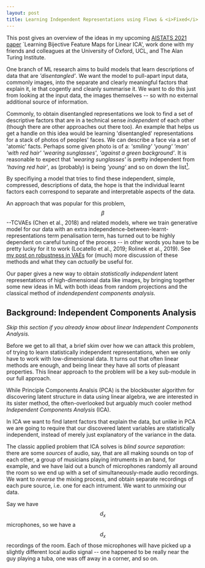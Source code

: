 ```yaml
---
layout: post
title: Learning Independent Representations using Flows & <i>Fixed</i> Linear Models
---
```



This post gives an overview of the ideas in my upcoming [AISTATS 2021 paper](https://arxiv.org/abs/2002.07766) `Learning Bijective Feature Maps for Linear ICA', work done with my friends and colleagues at the University of Oxford, UCL, and The Alan Turing Institute.


One branch of ML research aims to build models that learn descriptions of data that are _'disentangled'_.
We want the model to pull-apart input data, commonly images, into the separate and clearly meaningful factors that explain it, ie that cogently and cleanly summarise it.
We want to do this just from looking at the input data, the images themselves -- so with no external additional source of information.

Commonly, to obtain disentangled representations we look to find a set of descriptive factors that are in a technical sense _independent_ of each other (though there are other approaches out there too).
An example that helps us get a handle on this idea would be learning 'disentangled' representations for a stack of photos of peoples' faces.
We can describe a face via a set of 'atomic' facts.
Perhaps some given photo is of a: _'smiling'_ _'young'_ _'man'_ _'with red hair'_ _'wearing sunglasses'_, _'against a green background'_.
It is reasonable to expect that _'wearing sunglasses'_ is pretty independent from _'having red hair'_, as (probably) is being _'young'_ and so on down the list[^1].

By specifiying a model that tries to find these independent, simple, compressed, descriptions of data, the hope is that the individual learnt factors each correspond to separate and interpretable aspects of the data.

An approach that was popular for this problem, $$\beta$$--TCVAEs (Chen et al., 2018) and related models, where we train generative model for our data with an extra independence-between-learnt-representations term penalisation term, has turned out to be highly dependent on careful tuning of the process -- in other words you have to be pretty lucky for it to work (Locatello et al., 2019; Rolinek et al., 2019).
See [my post on robustness in VAEs](https://matthewwilletts.github.io/Defending-VAEs-from-Adversarial-Attack/) for (much) more discussion of these methods and what they can _actually_ be useful for. 

Our paper gives a new way to obtain _statistically independent_ latent representations of high-dimensional data like images, by bringing together some new ideas in ML with both ideas from random projections and the classical method of _indendependent components analysis_.

## Background: Independent Components Analysis

<!-- Perhaps you've heard of Principle Components Analysis (PCA), where we use some gorgeous linear algebra to find a simple low-dimensional representation of our data.
 -->

_Skip this section if you already know about linear Independent Components Analysis._

Before we get to all that, a brief skim over how we can attack this problem, of trying to learn statistically independent representations, when we only have to work with low-dimensional data.
It turns out that often linear methods are enough, and being linear they have all sorts of pleasant properties.
This linear approach to the problem will be a key sub-module in our full approach.

While Principle Components Analsis (PCA) is the blockbuster algorithm for discovering latent structure in data using linear algebra, we are interested in its sister method, the often-overlooked but arguably much cooler method _Independent Components Analysis_ (ICA).
$$\renewcommand{\vector}[1]{\boldsymbol{\mathbf{#1}}}$$
$$\renewcommand{\v}{\vector}$$
$$\newcommand\vv[1]{\vec{\v{#1}}}$$
$$\newcommand\KL{\mathrm{KL}}$$
$$\newcommand\ELBO{\mathcal{L}}$$
$$\newcommand\expect{\mathbb{E}}$$
$$\newcommand\diff{\mathrm{d}}$$
$$\newcommand\argmin{\mathrm{arg \,min}}$$

In ICA we want to find latent factors that explain the data, but unlike in PCA we are going to require that our discovered latent variables are statistically independent, instead of merely just explanatory of the variance in the data.

The classic applied problem that ICA solves is _blind source separation_: there are some _sources_ of audio, say, that are all making sounds on top of each other, a group of musicians playing intruments in an band, for example, and we have laid out a bunch of microphones randomly all around the room so we end up with a set of simultaneously-made audio recordings.
We want to _reverse_ the mixing process, and obtain separate recordings of each pure source, i.e. one for each intrument.
We want to _unmixing_ our data.

Say we have $$d_x$$ microphones, so we have a $$d_x$$ recordings of the room.
Each of those microphones will have picked up a slightly different local audio signal -- one happened to be really near the guy playing a tuba, one was off away in a corner, and so on.
<!-- So, we put down $$d_x$$ microphones.
 --><!-- Now we will make an assumption that makes things a fair bit simpler mathematically: that we picked $$d_$$ microphones because we knew that there were $$d_x$$ different instruments being played.
 -->

Now we can start to describe ICA.
Our multi-track audio data is a time series of $$N$$ temporal segments.
Let's denote each momentary microphone recording data as $$\v{x}_{ji}$$, $$j\in\{1,...,d_x\}$$, $$i\in\{1,...,N\}$$, which all together form the data matrix $$\v X$$.
So the first index $$i$$ is over time, and $$j$$ indexes over the different microphones we have.
The simple version of ICA, and the one we will build off, really doesn't care about the temporal order of the data -- we can randomly shuffle the order that our $$N$$ datapoints appear and nothing would change.
In order words, our approach works for independent and identically distributed (iid) data -- and it turns out we can view these momentary snippets of audio recordings as a set of iid observations for the purpose of this model -- so $$i$$ can be viewed as just an index over datapoints.

We then make a (hopefully reasonable) modelling choice, the claim, that, taken overall, there is no dependency between different intruments being player together or apart within any particular time-slice across our recordings.
To continue with the musical setting of this problem, we are saying we are model our data as being a recording of the freest-poosible jazz improv -- whether or not any instrument is being played at any particular moment is independent of what other intruments are being played.
We will denote the pure slices of waveform for the instruments as $$s_{ki}$$, $$k\in\{1,...,d_s\}$$, $$i\in\{1,...,N\}$$.
Again $$i$$ indexes over time (or a matched shuffling of it), and $$k$$ indexes over the $$d_s$$ different intruments ($$d_s\leq d_x$$).
It is $$\v{S}$$, the whole matrix of the latent (ie, unobserved) intrument waveforms that we want to infer.

Then we are going to make another modelling assumption, that the process by which the audio sources were _mixed_ by the natural environment and then recorded at each microphone was _instantaneous, linear, and constant over time_.
Instantaneous means we won't worry about different instruments have different lags for different microphones -- these would be present if the room was really big so the effect of some instruments being really far from some microphones but very near to others was large enough that we have to take it into account.
Linear means that each recording is the result of a simple weighted sum of the sources, and being constant over time means that the mixing does not depend on the time index $$i$$.
Thus the recorded signal can be written:

$$x_{j,i} = a_{j,1} s_{1,i} + a_{j,2} s_{2,i}  + ... + a_{j,d_{x}} s_{d_{x},i}$$

where $$a_{jk}$$ is our mixing matrix.
So each microphone has its own associated constant mixing vector.
Dropping the $$i$$ subscript, we can say
$$\v{x} = \v{A}\v{s}$$
where $$\v{x}\in \mathbb{R}^{d_x}$$ and $$\v{s}\in \mathbb{R}^{d_s}$$ are vectors holding the multitrack recordings and instrument-latents, respectively, at a moment in time, and $$\v{A}$$ is our _mixing matrix_.
Overall we can say that all $$N$$ slices of our recording are the result of a linear mapping of this type:

$$\v{X} = \v{AS} \label{eq:block_gen}$$

If we knew $$v A$$, then the problem would be solved -- we could simply invert $$\v A$$, giving us the unmixing matrix $$\v{A}^{+} = \v{A}^{-1}$$, and our inferred sources would then be $$\v{S}_{\mathrm{inferred}}=\v{A^{-1} X}$$ (if $$d_s < d_x$$, $$\v{A^{-1}}$$ is the [psuedo-inverse](https://en.wikipedia.org/wiki/Moore%E2%80%93Penrose_inverse)).

So, to proceed with unmixing our signal, trying to get some values for $$\v{s}$$ given our recorded values of $$\v{x}$$ we are going to have to find $$\v{A}$$.
There are a whole bunch of ways to proceed further within this problem within the ICA framework.

Part of what makes ICA somewhat confusing to study is that one can be solving essentially the same problem, inverting a mixing process like this using very different looking mathematical tools.

The most obvious approach perhaps is to specify that we wish to learn a mapping, an unmixing, that results in a maximumly-independent latent representation of our data -- a multivariate random variable is statistically independent if its probability distribution is equal to the product of its marginals.
As discussed in my post on [VAE robustness](https://matthewwilletts.github.io/Defending-VAEs-from-Adversarial-Attack/), an intuitive way to measure how close-to-mutually-independent a multivariate distribution would be to see how well approximated it is by a product of its marginal distributions under some objective.
One way to captured this is the _total correlation_ (Watanabe, 1960), the $$\KL$$ between these two entities:
$$ \mathrm{TC}(p(\v{a})) = \KL\left(p(\v a) \mid\mid \prod_{j=1}^{d} p(a_j) \right)$$
where $$d$$ is the dimensionality of the variable at hand.
Thus the Total Correlation is one such measure of how close to being statistically independent a multivariate probability distributions is.
If we try to train a mapping into the latent space from data space that minimises this quantity over our dataset, we would be doing ICA (Everson & Roberts, 2001).

This approach can work very well.
A powerful approach that is based on that approach is FastICA.

|  Blind Source Separation using FastICA |
|:-:|
|![BSS](/images/ica/sphx_glr_plot_ica_blind_source_separation_001.png#center){:height='400px'}
|Here $$d_x=d_s=3$$, so we have recordings by three 'microphones' (top panel) that are linearly-mixed versions of three 'instruments' (middle panel) which are the latents we wish to infer. ICA unmixing (third panel) does achieve this, while PCA analysis (bottom panel) does not. Note that the ICA-output unmixing is only accurate up to scalings and flips of the true sources -- all are of shrunked magnitude, and the sawtooth component has been flipped.|
|Reproduced from [_scikit-learn_](https://scikit-learn.org/stable/auto_examples/decomposition/plot_ica_blind_source_separation.html)|

But, despite its success, that is not quite the way we will proceed.
Back in the 1990s, the papers MacKay (1996) and Cardoso (1997) showed that fitting an ICA model that aims to maximise the total correlation is equivalent to fitting and performing inference in a 'matched' generative model.
This method naturally allows us to extend our approach: we can choose (up to certain requirements) the prior for our latents, the generative process can involve noise (i.e. measurement error) and we can choose from a variety of methods of inference.

## Probabilistic Linear Independent Components Analysis

Here we will take a probabilistic view for linear ICA, specifiying a probabilistic model for our data $\v x$ with parameters we will try to learn, and trying to perform inference on the unknown latent variables $\v s$. 
Within that model we will try to find an appropriate unmixing matrix.

So, here we need to specify a probabilistic generative model that contains linear mixing of latents to produce data, $$\v{x} = \v{As}$$, at its core, and one that imposes statistical independence between latents.
First, we will need a prior over the latents, the sources: $$p(\v{s})$$.
We want each latent to be 'about' a single aspect of the data.
I.e. we are asking for our representations to be in some sense _axis-aligned_.
Perhaps surprisingly, placing separate independent, zero mean, unit variance Gaussian priors over the latent dimensions is not acceptable for our purposes -- but why this does not work can be seen immediately if we think geometrically.

|  Spheres rotate into other sphere, so priors with spherical contours are not appropriate for ICA|
|:-:|
|![A sphere](/images/ica/Euler_AxisAngle.png#center){:height='300px'}
|The contours of a product of Gaussians are spheres. Spheres rotate into other spheres, so we can place our axes down arbitrarily and obtain the same distribution. So if our aim is to learn axis-aligned latents, this is bad choice.|
|Reproduced from [_wikimedia_](https://commons.wikimedia.org/wiki/File:Euler_AxisAngle.png)|

Imagine that we obtain a model where our latents are drawn from this prior.
If we apply an arbitrary rotation in the latent space we will have a new model that is indistinguishable from the initial one in terms of its statistical properties, but we have achieved this new model by mixing-together our latents.
This doesn't sound promising if we ant to learn an unmixing our our data in our latent space, if arbitrary re-mixing in the latent space is a baked-in property!

Put another way, a rotation of a product of standard Gaussians is itself a product of standard Gaussians.
If we are interested in learning independent latent representations to undo a linear mixing process, Eq $$\eqref{eq:block_gen}$$, then if that model is indistinguishable up to a whole class of linear transformations, the approach is not going to work.
This is why the PCA results, in the lowest panel of the plot up above, are not giving us what we want.

So, if we are going to work in a generative modelling-framework, we need a generative model that breaks this symmetry.
It turns out that pretty much any standard distribution that isn't a Gaussian works for our purposes -- it can be either heavier-tailed than a Gaussian or lighter-tailed.
That then gives us a axis-aligned contours in the prior in the latent space.
A product of uniform distributions is a common choice, as is a Laplace distribution.
We can parameterise a whole family of ICA-appropriate prior distributions using the Generalised Gaussian (GG)

$$p(\v{s})=\prod_{i=1}^{d_s} \mathrm{GG}(s_i\mid\mu,\alpha,\rho) , \qquad \mathrm{GG}(s_i|\mu,\alpha,\rho) =\frac{\rho}{2\alpha \Gamma(1/\rho)}\exp\left[{\left(-\frac{\lvert s_i - \mu\rvert}{\alpha}\right)^\rho} \right]$$

with mean $$\mu$$, scale $$\alpha$$ and shape $$\rho$$.
For $$\rho=2$$ we recover a Gaussian distribution (so we cannot have $$\rho=2$$), and for $$\rho=1$$ we have the (heavy-tailed) Laplace. 
As $$\rho \to \infty$$ the distribution becomes increasingly sub-Gaussian, tending to a uniform distribution.
(In the paper, we use $$\rho=10$$ in our experiments where we want something approximately uniform, and $$\rho=1$$ when we want something heavy tailed.)

Again, as discussed in my post on [VAE robustness](https://matthewwilletts.github.io/Defending-VAEs-from-Adversarial-Attack/), we can use _variational inference_ to parameterise _posterior distributions_ over the latent sources in our model.
Following very much a VAE-like approach, we introduce an amortised posterior for $$\v s$$:

$$q_\phi(\v s \mid \v x) = \mathcal{N}(\v{\mu}=\v{A}^{-1}\v{x}, \v \sigma = \v\sigma_\phi)$$

And we will say our data was generated via a likelihood $$p_\theta(\v{x}\mid\v{s})$$ of the location-scale family with location $$=\v{A}\v{s}$$ and fixed scale.

Training our generative model and variational posterior then means tuning $$\v A$$ [including via its (pseudo-)inverse] and $$\sigma_\phi$$ to maximise a lower bound on the overall log-probability of our data under out model, the ELBO:

$$\ELBO(\v{X};\v{A},\sigma_\phi) = \expect_{\v{x}\sim\v{X}}\left[\expect_{\v{s}\sim_\phi(\v s \mid \v x)}\left[\log p_\theta(\v{x}\mid\v{s})\right]- \KL\left(q_\phi(\v s \mid \v x)\mid\mid p(\v{s}\right) \right].$$

|  Linear Unmixing using Variational Inference |
|:-:|
|![Unmixing](/images/ica/linear_ICA_dsp.png#center){:height='150px'}
|Linear Unmixing using this Variational Inference approach. We take two dSprites images (a) and generate our dataset by making numerous linear mixings of them (b). Our approach (d) learns the true underlying images (the entries in $$\v A$$) much in the same way as FastICA (c) -- for full details of our implementation, see the paper.|

This is a powerful method, and works well, as long as the problem conforms to the very strict assumptions we have made about how the data was generated.
While the linear-mixing assumption is all well and good for things like audio signals, what if we are interested in high dimensional data, say images of faces like we discussed right at the start?
The idea of **linearly** mixing _smiling_ or _age_ directly to the pixel values of the images is a bit of a non-starter.
So what if we are interested in non-linear generative models for our data, and therefore have to consider _non-linear unmixings_ to discover the latent sources?

## Flows and Non-linear ICA

The first problem with extending ICA to non-linear mixing is the problem of inverting a non-linear operation.
In the above background section, we skated over the difficulties of having the dimensionality of the data $$d_x$$ and the dimensionality of the sources $$d_s$$ vary.
In the linear setting the problem is pretty easy to handle if $$d_s\leq d_x$$.
In the non-linear case, however, if we want to maintain invertibility, if we want the core mapping at the heart of our generative model, $$\v x = f(\v s)$$, to be an bijection between $$\mathcal{X}=\mathbb{R}^{d_x}$$ and $$\mathcal{S}=\mathbb{R}^{d_s}$$, then really we have to have $$d_x=d_s$$.

ICA models, linear or not, with $$d_x=d_s$$ are called _square_, in analogy with the linear case for which this design choice means the linear mixing and unmixing operations are performed by square matrices.
Early work in the 1990s by Deco & Brauer (1995) and Parras et al. (1995) proposed models where the non-linear function $$f(\cdot)$$ is learnable from the data and _is invertible by construction_.
This means that we can then use $$f^{-1}(\v x)$$ as (part of) the method of inference in giving us our latent representations of the sources.

These ideas have come back to the fore in modern machine learning under the name _normalising flows_.
Here we transform between probability distributions using an **invertible** function via the change-of-variables formula.
If we have a variable $$\v z\in\mathcal{Z}=\mathbb{R}^{d_x}$$ with simple base distribtion $$p(\v z)$$, we can specify a distribution over data $$\v x\in\mathcal{X}=\mathbb{R}^{d_x}$$ as

$$p(\v x) = p(\v z) \left\lvert \mathrm{det} \frac{\partial f^{-1}}{\partial \v z}\right\rvert
\label{eq:changeofvar}$$

where $$f$$ is a bijection from $$\mathcal{Z}\rightarrow\mathcal{X}$$.
In essence under this model the generative process is that our data was made by sampling a latent variable $$\v z$$ and mapping it through a function $$f$$, and as the function is invertible by construction we can perform inference by simply applying $$f^{-1}$$ to our data.
It is essential that that $$f$$ be richly-parameretised, so give it the necessary power and flexibility to map between latents and data.
Clearly this is a generalisation of square ICA to non-linear mixings.

If $$f$$ has a tractable Jacobian we can train this model by pure maximum likelihood on our data.
The Jacobian being lower-traingular is a common choice -- the determinant is then simply the product of the diagonal elements.
In essense, we transform our data to representations in $$\mathcal{Z}$$ and tune the parameters of $$f$$ to maximise $$\log p(\v x)$$ via Eq$$~\eqref{eq:changeofvar}$$.

In specifying these flow models it is standard to compose them as a pipeline of simpler invertible functions that are composed together and in doing so retain the simple structure of their Jacobian that renders training tractable.

For more flexible distributions for $$\v{x}$$, we can use function composition to 
specify $$\v{x}$$ through a series of composed functions, from our simple initial $$p$$ into a more complex multi-modal distribution; for example for a series of $$K+1$$ mappings,

$$\v{z} = f_K \circ ... \circ f_0(\v{x}).$$

By the properties of determinants under function composition 
$$\begin{equation}
p(\v{x}) = p(\v{z}_K)\prod_{i=0}^{K}\left\lvert\mathrm{det}\frac{\partial f_{i}^{-1}}{\partial \v{z}_{i+1}}\right\rvert,
\label{eq:deepflow}
\end{equation}$$
where $$\v{z_i}$$ is the variable resulting from the transformation $$f_{i}(\v{z}_{i})$$, $$p(\v{z}_K)$$ defines a density on the $$K^{\mathrm{th}}$$, and the bottom most variable is our data ($$\v{z}_0 = \v{x}$$).

The first paper to bring these ideas back to the mainstream in modern ML was NICE: Non-linear Independent Components Estimation (Dinh et al., 2015).
The exact method used in that paper for building the invertible 'building blocks' of the model has now been superceded -- check the paper out though if you are interested.
For us a key take-away, though, is that this is a _variety_ of non-linear ICA; the hint is in the name.
Is not, however, quite what we want.

The first thing to fix is that NICE (and subseqent models with richer invertible 'building blocks') uses $$\mathcal{N}(\v 0,\v 1)$$ as the base distributions for $$\v z$$.
As discussed in the background section on Linear ICA above, Gaussians are not suitable for ICA models as they are unchanged by rotations, so intrinsically they cannot learn the axis-aligned representations we wish to obtains.
Secondly, this method is intrinsically dimensionality preserving, and really when considering high-dimensional data like images we want to learn a latent representation of a smaller dimensionality -- we don't think that as many latents are there are sub-pixels are needed to model an image.

So, how can we try to make a model that uses the powerful bijective functions of modern flows, including more expressive consituent functions that early methods like NICE, but also give us some compression: learning a reduced number of ICA-latents?

## Bijecta: Combining Flows with Linear ICA

In our paper we use a modern form of flow, a Rational Quadratic Spline (RQS) flow (Durkan et al., 2019), not as the full model but as a sub-component, as a _feature extractor_ that outputs a representation $$\v z\in\mathbb{R}^{d_x}$$.
That representation is now an intermediate value that we _then_ compress using a non-square linear ICA model.
The idea is that we want to learn a mapping between data $$\v x$$ and representations $$\v z$$ for which non-square linear-ICA is an easy model to learn.
It is as if we are _learning the data_ for the linear ICA model.

|  Plate Diagrame for Bijecta |
|:-:|
|![Bijecta](/images/ica/bijecta.png#center){:height='150px'}
|[Left] Generative model and [Right] Approximate Posterior for Bijecta|

So here we have a generative model where

$$\begin{align}
    &p(s_i) = \mathrm{GG}(s_i |\mu=0,\alpha=1,\rho), {\mathrm{for\ } i \in \{1,\dots,d_s}\} \\
    &p(\v{z}|\v{s}) = \mathcal{N}(\v{x}|\v{A}\v{s}, \v{\Sigma}_\theta) \\
    &p_\theta(\v{x},\v{s})=p_\theta(\v{x}|\v{s})p(\v{s})=p(\v{z}|\v{s})p(\v{s})\left\lvert\mathrm{det}\frac{\partial f_\theta^{-1}}{\partial \v{z}}\right\rvert
\end{align}$$

where $$\v{A} \in \mathbb{R}^{d_x\times d_s}$$ is our (unknown) ICA mixing matrix, which acts on the sources to produce a linear mixture, expanding the dimensionality to $$d_x > d_s$$ in the process; and 
$$\v{\Sigma}_\theta$$ is a learnt or fixed diagonal covariance.
This linear mixing of sources yields an intermediate representation $$\v{z}$$ that is then mapped to the data by a flow. 
Our model has three sets of variables: the observed data $$\v{x}$$, the flow representation $$\v{z} = f^{-1}(\v{x})$$, and ICA latent sources $$\v{s}$$.


We choose a linear mapping in our posterior, with $$q_\phi(\v{s}|\v{z}) = \mathrm{Laplace}(\v{s}|\v{A}^{+}\v{z}, \v{b}_\phi)$$,
where we have introduced variational parameters $$\phi=\{\v{A}^{+}, \v{b}_\phi\}$$ corresponding to an unmixing matrix and a diagonal diversity.

Roughly speaking, we are saying that our learnt latent sources are

$$\v s = \v{A}^+ f^{-1}_\theta(\v x) + \v b_\phi\circ\v \eta,$$

where $$\v{A}^+ \in \mathbb{R}^{d_s\times d_x}$$ acts to 'unmix' the flow outputs and compress them to dimensionality $$d_s < d_x$$ in the process.
$$\v\eta\sim \mathrm{Laplace}(\v 0,\v 1)$$ gives us the noise associated with the amortised posterior $$q_\phi$$.


Using samples from this posterior we can define a lower bound $$\ELBO$$ on the evidence in $$\mathcal{Z}$$

$$\begin{align}
\log p(\v{z};\v{A},&\v{\Sigma}_\theta)  \geq \ELBO(\v{z};\phi,\v{A},\v{\Sigma}_\theta) = \expect_{\v{s}\sim q}[\log p(\v{z}|\v{s}) -\KL(q_\phi(\v{s}|\v{z})|| p(\v{s})).
\label{eq:elbo_z_ica}
\end{align}$$

Using the change of variables equation, Eq $$\eqref{eq:changeofvar}$$, and the lower bound on the evidence for ICA in $$\eqref{eq:elbo_z_ica}$$ for $$\mathcal{Z}$$, we can obtain a variational lower bound on the evidence for our data $$\v{x}$$ as the sum of the ICA model's ELBO (acting on $$\v{z}$$) and the log determinant of the flow:

$$\begin{align}
\log p_\theta(\v{x};\v{A}, \v{\Sigma}_\theta)  \geq  \ELBO(\v{x};\theta, \phi,\v{A}, \v{\Sigma}_\theta) = \ELBO(\v{z};\phi,\v{A},\v{\Sigma}_\theta)
+ \log \left\lvert\mathrm{det}\frac{\partial f_\theta^{-1}}{\partial \v{z}}\right\rvert
\label{eq:total_var_objective}
\end{align}$$

As such our model is akin to a flow model, but with an additional latent variable $$\v{s}$$; the base distribution $$p(\v{z})$$ of the flow is defined through marginalizing out the linear mixing of the sources.

For this method to work you might think you have to train the flow part of the model and the linear-ICA model that sits atop it at the same time.
And, to an extent, that is true -- we want the flow to learn to output good $$\v z$$ representations that are easy for the linear-ICA model to act on.

There are problems, however, with training two models on top of each other -- for example with GANs it is well known the discriminator is often much faster to train than the generator, so some hyperoptimisation or grid search is often needed to find some learning procedure that provides both stable training and good models.
Similarly, here we are training a large, powerful flow models that has millions of parameters, alongside a relatively weak linear ICA model.
We want training to be stable and effective, and we want to avoid adding extra design choices like 'having a different learning rate for the linear ICA part of the model' or 'doing $$n$$ update steps of the flow for each single update of the linear ICA model', or whatever.

Recall also that really we are aiming more for the flow to be bent to the will of the linear ICA model: we want the flow to do the heavy lifting to make the linear ICA model's job easy.

To that end, we **fix** the unmixing matrix in the linear ICA model.
We contruct it at init, and it is then fixed.
There is no training to be done for the unmixing matrix, so no tweaking of learning rates or anything.
So not only is the flow trying to output representations that are good for linear ICA, the flow is having to output representatiosn that are good for a particular, fixed unmixing procedure.

(We still learn the mixing matrix.
A naive pseudo-inverse doesn't take into account the geometry of the space $$\mathcal{Z}$$: some directions in $$\mathcal{Z}$$ are more important to get right than others when compressing and re-expanding via $$\mathcal{S}$$, and by learning $$\v A$$ we can take that into account.
In the end the learnt $\v A \approx \left(\v{A}^+\right)^{-1}, but not exactly.)

This then leads to the natural question, what is the right kind of unmixing matrix we should have for this procedure to work well?

For that, we have to return to the world of linear ICA, and consider the manifold of optimal ICA unmixing matrices.

## The Manifold of ICA Unmixing Matrices

With a linear ICA model, recall that $$\v{A}^{+}$$ linearly maps from the data-space $$\mathcal{X}$$ to the source space $$\mathcal{S}$$.
It can be decomposed into three linear operations.
First we _whiten_ the data such that each component has unit variance and these components are mutually uncorrelated.
In the compressive case, where $$d_s < d_x$$, whitening is the step where
We then apply an orthogonal transformation and finally a scaling operation (Hyvarinen et al., 2001, Section 6.34) to 'rotate' the whitened data into a set of coordinates where the sources are independent _and_ decorrelated, and appropriately scaled for the geometry of the sources' priors.
Whitening on its own is not sufficient for ICA -- having no correlation between sources' aggregate posteriors is not the same as those sources being statistically independent.
Put another way, two sources can be uncorrelated \textit{and} dependent.

So we can write the linear ICA unixing matrix as a series of distinct linear operations 

$$\begin{equation}
\v{A}^+ = \v{\Phi R}\v{W}
\label{eq:classic_ica_unmix}
\end{equation}$$

where $$\v{W}\in\mathbb{R}^{d_s\times d_x}$$ is our whitening matrix, $$\v{R}\in\mathbb{R}^{d_s\times d_s}$$ is an orthogonal matrix and $$\v{\Phi}\in\mathbb{R}^{d_s}$$ is a diagonal matrix.

We can show what these parts of the operation do in this figure.

|  Linear ICA Unmixing, Visualised|
|:-:|
|![Linear ICA Unmixing](/images/ica/ICASeq.png#center){:height='220px'}
|The Unmixing process of Eq \eqref{eq:classic_ica_unmix} visualised for a 2D dataset.|

Matrices that can be factored this way are known (slightly confusingly) as _decorrelating matrices_.
Applying a matrix of this type to data, first $$\v W$$ decorrelates, then $$\v R$$ rotates the decorrelated intermediate outputs to give statistical independence, and then $$\v \Phi$$ scales the outputs to fit well the geometry of the prior in $$\mathcal S$$.
The optimum unmixing matrices in Linear ICA are in this family, given enough data (Everson & Roberts, 1999).
We would like to leveage these ideas in thinking about how we can be best choose our unmixing matrix within our Bijecta model.
In overall effect, our combination of a flow and a linear operation has to achieve philosophically similar results to the purely-linear case, but 1) do so while handling non-linearly-mixed data and 2) while actually aiming to have the linear unmixing be _fixed_.

Our aim to merely whiten in the unmixing matrix, and off-load the work that, in the linear case, is done by the square matrix $$\v R$$ and scaling $$\v \Phi$$, to the powerful flow in our model -- but doing these jobs ahead of the whitening operation.
The flow will learn to give representation that are a simple whitening operation from being unmixing -- with statistical independence rewarded by the $$\KL$$ term in the objective Eq $$\eqref{eq:total_var_objective}$$.

Again, we can give a visual representation of our aim here.

|  Bijecta Unmixing, Visualised|
|:-:|
|![Bijecta Unmixing](/images/ica/BIJSeq.png#center){:height='220px'}
|The Unmixing process of Bijecta visualised for 2D a dataset.|


Now, in Linear ICA we construct the whitening matrix $$\v W$$ using Singular Value Decomposition LINK.
This won't suit us -- after all we want our method to be data-agnostic so we can construct $$\v{A}^+$$ 'blind' with no data dependency.

(Of course in the linear case you just have to do this once, just on your observed dataset, so doing SVD isn't that big a deal.
For us, however, we are acting on the output of the flow.
So the equivalent of the 'data matrix' from the perspective of our linear model is our whole data set fed through the current instance of the flow [$$\v Z=f^{-1}_\theta(\v X)$$] which changes after every gradient update to $$\theta$$.
So if we were to embark on an SVD-whitening approach here, we would have to perform SVD after every update, and backprogagate through the procedure as well.
The instability and overhead associated with this are exactly the kind of thing we are trying to avoid -- hence having a fixed unmixing matrix.)

There is a neat way to achieve approximate whitening in a way that doesn't depend on the data at all.
This is possible using _sketching_, also known (more informatively) as 'random projections'.
Remarkably, if we sample the elements of a matrix iid from certain (simple) univariate distributions, then the resuling matrix is an approximate whitening matrix -- see the full paper for theory on this.

A particularly simple sketching matrix is that of Achlioptas (2003), where simply each entry is $$\pm1$$ with equal probability -- and multiplied by an overall scaling to preserve distances in the projected space.

This completes our definition of _Bijecta_ -- now we get to set it loose on some datasets and see how it performs.

## Bijecta Experiments

First, we can check how well this does on a problem that breaks Linear ICA.
We will stick with dSprites, but instead of having the latent sources modulate the _intensity_ of sprites we can use 2 latents to modulate the $$x, y$$ positions of the sprites in the field of view.
The position of the latent is learnt by sampling $$x$$ and $$y$$ each uniformly over the image and then inserting the sprite -- so $$x,y$$ position, or a rotation thereof, are the true, underlying latent variables that explain this data.

And of course this is fundamentally an _affine_ mixing procedure, not linear -- so linear ICA is not an approprate model.

Both the VAE and Bijecta are trained with $$\v z \in \mathbb{R}^2$$, both with Laplace priors (ie priors appropriate for performing ICA).

|  Affine Unmixing  |
|:-:|
|![Unmixing](/images/ica/bij_dsp.png#center){:height='200px'}
|Affine Unmixing using Bijecta. We successfully 'disentangle' the $$x,y$$ positions of a dSprites sprite in an image, obtaining the true underlying latents. Modulating the learnt latent variables leads to clean and consistent changes in the displacement of the sprite. Note that a VAE with an ICA-appropriate prior doesn't learn the true latents. For full details of our implementation see paper.

Clearly Bijecta has learnt the appropriate representation -- traversing the values of $$\v z$$ produces neat, consistent, smooth changes in the placement of the generated sprite -- unlike the VAE.

We can also apply this model to standard machine learning datasets.
We apply this to CelebA, and benchmark again against 
We might hope that 'disentangling' methods for VAEs might work here.
So in addition to a VAE with Laplace priors, we also train $$\beta$$-TCVAEs -- duing training the vanilla ELBO has added to it an upweighted total correlation term for the aggregate posterior.

We measure the total correlation of the resulting aggregate posteriors -- after all mutual independence between latent representations is in some sense a necessary requirement for a successful non-linear ICA algorithm.
All models were trained with 32 dimensional latent variables, and all VAEs use the
same architecture and training as Chen et al. (2018).
(This test is also particularly tilted towards rewarding our $$\beta$$-TCVAE baseline, which after all _directly penalises exactly this quantity during training_.)

We find that Bijecta achieves much lower TC values

|:-:|:-:|:-:|:-:|
| |Laplace-VAE|$$\beta$$-TCVAE|Bijecta|
|_**TC**_:|106.7 ± 0.9 | 55.7 ± 0.1 | **13.1 ± 0.4**|

Here we measure the
source separation of different models on CelebA:
the TC of the validation set embeddings in the latent space of: Laplace prior VAEs, β-TCVAEs
(β = 15), and Bijecta with a Laplace prior (± indicates
the standard deviation over 2 runs).

This is all pretty nice.
As a final test, we try to measure how much the Bijecta training procedure compresses information into a low dimensional subspace, reading to then be extracted by $$\v A^+$$, compared to training the flow model with a standard base distribution.
We can measure this by how much of the variance in $$\mathcal{Z}$$ we can explain as we build up an orthogonal basis in that space.

|Spectra of $$\mathcal{Z}$$ representations for Flows and Bijecta, on F-MNIST and CIFAR-10|
|:-:|
|![Spectra](/images/ica/spectra.png#center){:height='150px'}
|Explained variance plots for the embedding in $$\mathcal{Z}$$, as measured by the sums of the eigenvalues of the covariance matrix of the embeddings, for both our Bijecta model and for an RQS model of equivalent size trained with a Laplace base distribution. For both Fashion-MNIST (left) and CIFAR 10 (right) datasets we see that the Bijecta model has learned a compressive flow, where most of the variance can be explained by only a few linear projections. The shaded region denotes the first 64 dimensions, corresponding to the size of the target source embedding $$\mathcal{S}$$.

This shows that Bijecta is computing representations that are easy to compress with a simple non-square whitening transform without loosing much in the process, unlike vanilla RQS flows

Overall, we think this is a fun approach, pairing powerful flows with (partially) fixed linear models.
[Check out the full paper](https://arxiv.org/abs/2002.07766) for more experiments and for the more technical aspects of the idea.

[^1]: Admittedly this is an appoximation -- maybe _wearing sunglasses_, being _young_ and _smiling_ are in fact interdependent, but hopefully the correspondance is weak. If wearing sunglasses and smiling, say, really did strongly tend to go together in some way, then a model of this type _would_ learn to lump them together as a single _wearing sunglasses while smiling_ variable.


#### References

**Dimitris Achlioptas**. _Database-friendly random projections: Johnson-Lindenstrauss with binary coins_. In Journal of Computer and System Sciences, volume 66 (pp. 671–687), 2003.

**Jean-Francois Cardoso**. _Infomax and Maximum Likelihood for Blind Source Separation_. IEEE Letters on Signal Processing, 4, 112–114, 1997.

**Ricky T Q Chen, Xuechen Li, Roger Grosse, and David Duvenaud**. _Isolating Sources of Disentanglement in Variational Autoencoders_. (arXiv:1802.04942) In NeurIPS, 2018.

**Gustavo Deco, Wilfried Brauer**. Higher Order Statistical Decorrelation without Information Loss. In NeurIPS, 1994.

**Laurent Dinh, David Krueger, and Yoshua Bengio**. _NICE: Non-linear Independent Components Estimation_. In ICLR, 2015.

**Conor Durkan, Artur Bekasov, Iain Murray, George Papamakarios**. _Neural Spline Flows_. In NeurIPS, 2019.

**Richard Everson & Stephen J Roberts**. _Independent Component Analysis: A Flexible Nonlinearity and Decorrelating Manifold Approach_. Neural Computation, 11(8), 1957–83, 1999.

**Richard Everson & Stephen J Roberts**. _Independent Component Analysis_. Cambridge University Press., 2001.

**Aapo Hyvärinen, Juha Karhunen, and Erkki Oja**. _Independent Component Analysis_. John Wiley, 2001.

**Diederik P Kingma and Max Welling**. _Auto-encoding Variational Bayes_. (arXiv:1312.6114) In ICLR, 2014

**Francesco Locatello, Stefan Bauer, Mario Lucic, Gunnar Rätsch, Sylvain Gelly, Bernhard Schölkopf and Olivier Bachem**. _Challenging common assumptions in the unsupervised learning of disentangled representations_. (arXiv:1811.12359) in ICML, 2019

**David J C Mackay**. _Maximum Likelihood and Covariant Algorithms for Independent Component Analysis_. Technical report, University of Cambridge, 1996.

**Lucas Parra,Gustavo Deco, and Stefan Miesbach**. _Redundancy reduction with information-preserving nonlinear maps_. Network: Computation in Neural Systems, 6(1), 61–72. 1995.

**Danilo Jimenez Rezende, Shakir Mohamed, and Daan Wierstra**. _Stochastic Backpropagation and Approximate Inference in Deep Generative Models_. (arXiv:1401.4082) In ICML, 2014

**Michal Rolinek, Dominik Zietlow,and Georg Martius**. _Variational Autoencoders Pursue PCA Directions (by Accident)_. (arXiv:1812.06775) In CVPR, 2019

**Satosi Watanabe**. _Information Theoretical Analysis of Multivariate Correlation_. IBM Journal of Research and Development, 4(1):66–82, 1960
